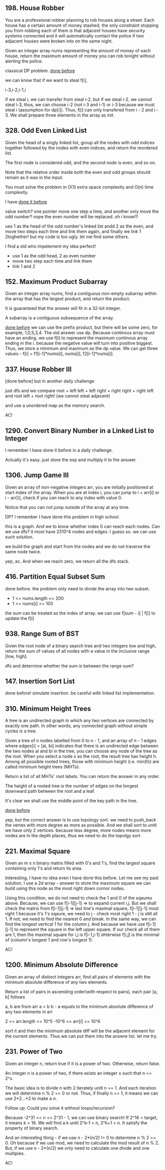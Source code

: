 ## 198. House Robber

You are a professional robber planning to rob houses along a street. Each house has a certain amount of money stashed, the only constraint stopping you from robbing each of them is that adjacent houses have security systems connected and it will automatically contact the police if two adjacent houses were broken into on the same night.

Given an integer array nums representing the amount of money of each house, return the maximum amount of money you can rob tonight without alerting the police.

classical DP problem. [done before](../Insights/198.md)

we can know that if we want to steal f[i], 

i-3,i-2,i-1,i

if we steal i, we can transfer from steal i-2, but if we steal i-2, we cannot steal i-3, thus, we can choose i-2 (not i-3 and i-1) or i-3
because we must steal i (assumption for dp[i]). Thus, f[i] can only transfered from i - 2 and i - 3. We shall prepare three elements in the array as init.

## 328. Odd Even Linked List

Given the head of a singly linked list, group all the nodes with odd indices together followed by the nodes with even indices, and return the reordered list.

The first node is considered odd, and the second node is even, and so on.

Note that the relative order inside both the even and odd groups should remain as it was in the input.

You must solve the problem in O(1) extra space complexity and O(n) time complexity.

I have [done it before](../Insights/328.md)

value switch? one pointer move one step a time, and another only move the odd number? nope the even number will be replaced. oh i know!!!

ues 1 as the head of the odd number's linked list andd 2 as the even, and move two steps each time and link them again, and finally we link 1 2toghether! but my code is too ugly. let me find some others.

I find a std who impelement my idea perfect!

* use 1 as the odd head, 2 as even number
* move two step each time and link them
* link 1 and 2

## 152. Maximum Product Subarray

Given an integer array nums, find a contiguous non-empty subarray within the array that has the largest product, and return the product.

It is guaranteed that the answer will fit in a 32-bit integer.

A subarray is a contiguous subsequence of the array.

[done before](../Insights/152.md) we can use the prefix product, but there will be some zero, for example, 1,0,5,3,4. The std answer use dp. Because continous array must have an ending. we use f[i] to represent the maximum continous array ending in the i. because the negative value will turn into positive biggest. Thus, we store a minimum and maximum as the dp value. We can get three values - f[i] = f1[i-1]*nums[i], nums[i], f2[i-1]*nums[i].

## 337. House Robber III

[done before] but in another daily challenge

just dfs and we compare root + left left + left right + right right + right left and root left + root right! (we cannot steal adjacent)

and use a unordered map as the memory search.

AC!

## 1290. Convert Binary Number in a Linked List to Integer

I remember I have done it before in a daily challenge.

Actually it's easy. just store the exp and multiply it to the answer.

## 1306. Jump Game III

Given an array of non-negative integers arr, you are initially positioned at start index of the array. When you are at index i, you can jump to i + arr[i] or i - arr[i], check if you can reach to any index with value 0.

Notice that you can not jump outside of the array at any time.

DP? I remember I have done this problem in high school.

this is a graph. And we to know whether index 0 can reach each nodes. Can we use dfs? it most have 2*5*10^4 nodes and edges. I guess so. we can use such solution.

we build the graph and start from the nodes and we do not traverse the same node twice.

yep, ac. And when we reach zero, we return all the dfs stack.

## 416. Partition Equal Subset Sum

done before. the problem only need to divide the array into two subset.

* 1 <= nums.length <= 200
* 1 <= nums[i] <= 100

the sum can be treated as the index of array. we can use f[sum - i] | f[i] to update the f[i]

## 938. Range Sum of BST

Given the root node of a binary search tree and two integers low and high, return the sum of values of all nodes with a value in the inclusive range [low, high].

dfs and determine whether the sum is between the range sum?

## 147. Insertion Sort List

done before! simulate insertion. be careful with linked list implementation.

## 310. Minimum Height Trees

A tree is an undirected graph in which any two vertices are connected by exactly one path. In other words, any connected graph without simple cycles is a tree.

Given a tree of n nodes labelled from 0 to n - 1, and an array of n - 1 edges where edges[i] = [ai, bi] indicates that there is an undirected edge between the two nodes ai and bi in the tree, you can choose any node of the tree as the root. When you select a node x as the root, the result tree has height h. Among all possible rooted trees, those with minimum height (i.e. min(h))  are called minimum height trees (MHTs).

Return a list of all MHTs' root labels. You can return the answer in any order.

The height of a rooted tree is the number of edges on the longest downward path between the root and a leaf.

It's clear we shall use the middle point of the key path in the tree.

[done before](../Insights/310.md) 

yep, but the correct answer is to use topology sort. we need to push_back the vertex with more degree as more as possible. And we shall sort to unitl we have only 2 vertices. because less degree, more nodes means more nodes are in the depth places, thus we need to do the topolgy sort.

## 221. Maximal Square

Given an m x n binary matrix filled with 0's and 1's, find the largest square containing only 1's and return its area.

Interesting, I have no idea even I have done this before. Let me see my past solution. I use a 2d array - answer to store the maximum square we can build using this node as the most right down cornor nodes.

Using this condition, we do not need to check the 1 and 0 of the sqaures above. Because, we can use f[i-1][j-1] => to expand current i,j. But we shall check the matrix from f[i-1][j-1] => last line's maximal square, f[i-1][j-1] most right 1 because it's 1's sqaure, we need to j - check most right 1 - j is still all 1. If not, we need to find the nearest 0 and break. In the same way, we can find the longest vertical 1 for the column j. And because we have use f[i-1][j-1] to represent the square in the left upper square. If our check all of them are 1, then the maximal square for i,j is f[i-1,j-1] ohterwise f[i,j] is the minimal of (column's longest 1 and row's longest 1).

AC!

## 1200. Minimum Absolute Difference

Given an array of distinct integers arr, find all pairs of elements with the minimum absolute difference of any two elements. 

Return a list of pairs in ascending order(with respect to pairs), each pair [a, b] follows

a, b are from arr
a < b
b - a equals to the minimum absolute difference of any two elements in arr

2 <= arr.length <= 10^5
-10^6 <= arr[i] <= 10^6

sort it and then the minimum absolute diff will be the adjacent element for the current elements. Thus we can put them into the answre list. let me try.

## 231. Power of Two

Given an integer n, return true if it is a power of two. Otherwise, return false.

An integer n is a power of two, if there exists an integer x such that n == 2^x.

The basic idea is to divide n with 2 iterately unitl n == 1. And each iteration we will determine n % 2 == 0 or not. Thus, if finally n == 1, it means we can use 2*2...*2 to make a n. 

Follow up: Could you solve it without loops/recursion?

Because -2^31 <= n <= 2^31 - 1, we can use binary search! If 2^16 < target, it means k > 16. We will find a k until 2^k-1 < n, 2^k+1 > n. It satisfy the property of binary search. 

And an interesting thing - if we use n - 2*(n/2) != 0 to determine n % 2 == 0. Oh because if we use mod, we need to calculate the mod result of n % 2. But, if we use n - 2*(n/2) we only need to calculate one divide and one multipies. 

AC!